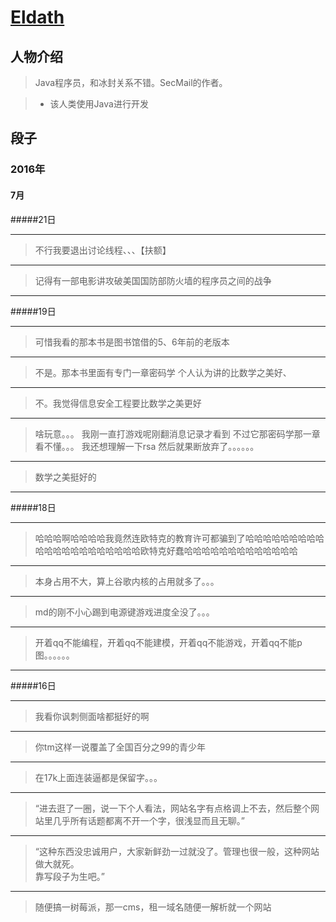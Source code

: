 # [Eldath](https://github.com/lizhaohan001)
## 人物介绍

> Java程序员，和冰封关系不错。SecMail的作者。

>+ 该人类使用Java进行开发

## 段子

### 2016年

#### 7月

#####21日

---
> 不行我要退出讨论线程、、、【扶额】

---
> 记得有一部电影讲攻破美国国防部防火墙的程序员之间的战争

---
#####19日

---
> 可惜我看的那本书是图书馆借的5、6年前的老版本

---
> 不是。那本书里面有专门一章密码学
个人认为讲的比数学之美好、

---
> 不。我觉得信息安全工程要比数学之美更好

---
> 啥玩意。。。
我刚一直打游戏呢刚翻消息记录才看到
不过它那密码学那一章看不懂。。。
我还想理解一下rsa
然后就果断放弃了。。。。。。

---
> 数学之美挺好的

---
#####18日

---
> 哈哈哈啊哈哈哈哈我竟然连欧特克的教育许可都骗到了哈哈哈哈哈哈哈哈哈哈哈哈哈哈哈哈哈哈哈哈哈欧特克好蠢哈哈哈哈哈哈哈哈哈哈哈哈哈

---
> 本身占用不大，算上谷歌内核的占用就多了。。。

---
> md的刚不小心踢到电源键游戏进度全没了。。。

---
> 开着qq不能编程，开着qq不能建模，开着qq不能游戏，开着qq不能p图。。。。。。

---
#####16日

---
> 我看你讽刺侧面啥都挺好的啊

---
> 你tm这样一说覆盖了全国百分之99的青少年

---
> 在17k上面连装逼都是保留字。。。

---
> “进去逛了一圈，说一下个人看法，网站名字有点格调上不去，然后整个网站里几乎所有话题都离不开一个字，很浅显而且无聊。”

---
> “这种东西没忠诚用户，大家新鲜劲一过就没了。管理也很一般，这种网站做大就死。<br/>
靠写段子为生吧。”

---
> 随便搞一树莓派，那一cms，租一域名随便一解析就一个网站